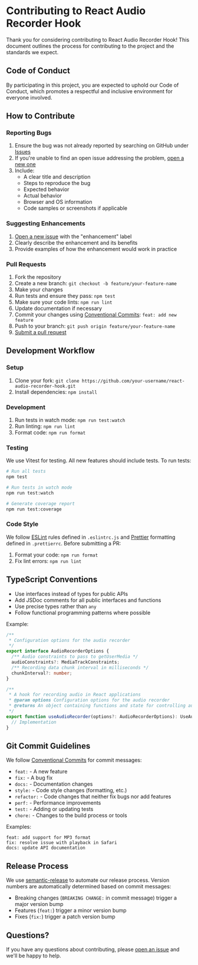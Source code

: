 # Contributing to React Audio Recorder Hook

Thank you for considering contributing to React Audio Recorder Hook! This document outlines the process for contributing to the project and the standards we expect.

## Code of Conduct

By participating in this project, you are expected to uphold our Code of Conduct, which promotes a respectful and inclusive environment for everyone involved.

## How to Contribute

### Reporting Bugs

1. Ensure the bug was not already reported by searching on GitHub under [Issues](https://github.com/miladbn/react-audio-recorder-hook/issues)
2. If you're unable to find an open issue addressing the problem, [open a new one](https://github.com/miladbn/react-audio-recorder-hook/issues/new)
3. Include:
   - A clear title and description
   - Steps to reproduce the bug
   - Expected behavior
   - Actual behavior
   - Browser and OS information
   - Code samples or screenshots if applicable

### Suggesting Enhancements

1. [Open a new issue](https://github.com/miladbn/react-audio-recorder-hook/issues/new) with the "enhancement" label
2. Clearly describe the enhancement and its benefits
3. Provide examples of how the enhancement would work in practice

### Pull Requests

1. Fork the repository
2. Create a new branch: `git checkout -b feature/your-feature-name`
3. Make your changes
4. Run tests and ensure they pass: `npm test`
5. Make sure your code lints: `npm run lint`
6. Update documentation if necessary
7. Commit your changes using [Conventional Commits](https://www.conventionalcommits.org/): `feat: add new feature`
8. Push to your branch: `git push origin feature/your-feature-name`
9. [Submit a pull request](https://github.com/miladbn/react-audio-recorder-hook/compare)

## Development Workflow

### Setup

1. Clone your fork: `git clone https://github.com/your-username/react-audio-recorder-hook.git`
2. Install dependencies: `npm install`

### Development

1. Run tests in watch mode: `npm run test:watch`
2. Run linting: `npm run lint`
3. Format code: `npm run format`

### Testing

We use Vitest for testing. All new features should include tests. To run tests:

```bash
# Run all tests
npm test

# Run tests in watch mode
npm run test:watch

# Generate coverage report
npm run test:coverage
```

### Code Style

We follow [ESLint](https://eslint.org/) rules defined in `.eslintrc.js` and [Prettier](https://prettier.io/) formatting defined in `.prettierrc`. Before submitting a PR:

1. Format your code: `npm run format`
2. Fix lint errors: `npm run lint`

## TypeScript Conventions

- Use interfaces instead of types for public APIs
- Add JSDoc comments for all public interfaces and functions
- Use precise types rather than `any`
- Follow functional programming patterns where possible

Example:

```typescript
/**
 * Configuration options for the audio recorder
 */
export interface AudioRecorderOptions {
  /** Audio constraints to pass to getUserMedia */
  audioConstraints?: MediaTrackConstraints;
  /** Recording data chunk interval in milliseconds */
  chunkInterval?: number;
}

/**
 * A hook for recording audio in React applications
 * @param options Configuration options for the audio recorder
 * @returns An object containing functions and state for controlling audio recording
 */
export function useAudioRecorder(options?: AudioRecorderOptions): UseAudioRecorderReturn {
  // Implementation
}
```

## Git Commit Guidelines

We follow [Conventional Commits](https://www.conventionalcommits.org/) for commit messages:

- `feat:` - A new feature
- `fix:` - A bug fix
- `docs:` - Documentation changes
- `style:` - Code style changes (formatting, etc.)
- `refactor:` - Code changes that neither fix bugs nor add features
- `perf:` - Performance improvements
- `test:` - Adding or updating tests
- `chore:` - Changes to the build process or tools

Examples:

```
feat: add support for MP3 format
fix: resolve issue with playback in Safari
docs: update API documentation
```

## Release Process

We use [semantic-release](https://github.com/semantic-release/semantic-release) to automate our release process. Version numbers are automatically determined based on commit messages:

- Breaking changes (`BREAKING CHANGE:` in commit message) trigger a major version bump
- Features (`feat:`) trigger a minor version bump
- Fixes (`fix:`) trigger a patch version bump

## Questions?

If you have any questions about contributing, please [open an issue](https://github.com/miladbn/react-audio-recorder-hook/issues/new) and we'll be happy to help.
